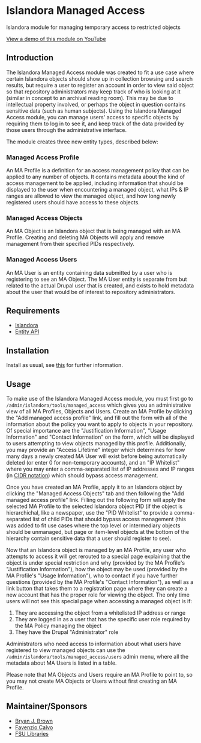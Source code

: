 # Islandora Managed Access 
Islandora module for managing temporary access to restricted objects

[View a demo of this module on YouTube](https://youtu.be/Oer2fRvhGsM)

## Introduction
The Islandora Managed Access module was created to fit a use case where certain Islandora objects should show up in collection browsing and search results, but require a user to register an account in order to view said object so that repository administrators may keep track of who is looking at it (similar in concept to an archival reading room). This may be due to intellectual property involved, or perhaps the object in question contains sensitive data (such as human subjects). Using the Islandora Managed Access module, you can manage users' access to specific objects by requiring them to log in to see it, and keep track of the data provided by those users through the administrative interface.

The module creates three new entity types, described below:

### Managed Access Profile
An MA Profile is a definition for an access management policy that can be applied to any number of objects. It contains metadata about the kind of access management to be applied, including information that should be displayed to the user when encountering a managed object, what IPs & IP ranges are allowed to view the managed object, and how long newly registered users should have access to these objects.

### Managed Access Objects
An MA Object is an Islandora object that is being managed with an MA Profile. Creating and deleting MA Objects will apply and remove management from their specified PIDs respectively.

### Managed Access Users
An MA User is an entity containing data submitted by a user who is registering to see an MA Object. The MA User entity is separate from but related to the actual Drupal user that is created, and exists to hold metadata about the user that would be of interest to repository administrators.


## Requirements

* [Islandora](https://github.com/Islandora/islandora)
* [Entity API](https://www.drupal.org/project/entity)

## Installation

Install as usual, see [this](https://drupal.org/documentation/install/modules-themes/modules-7) for further information.

## Usage

To make use of the Islandora Managed Access module, you must first go to `/admin/islandora/tools/managed_access` which gives you an administrative view of all MA Profiles, Objects and Users. Create an MA Profile by clicking the "Add managed access profile" link, and fill out the form with all of the information about the policy you want to apply to objects in your repository. Of special importance are the "Justification Information", "Usage Information" and "Contact Information" on the form, which will be displayed to users attempting to view objects managed by this profile. Additionally, you may provide an "Access Lifetime" integer which determines for how many days a newly created MA User will exist before being automatically deleted (or enter 0 for non-temporary accounts), and an "IP Whitelist" where you may enter a comma-separated list of IP addresses and IP ranges (in [CIDR notation](https://en.wikipedia.org/wiki/Classless_Inter-Domain_Routing)) which should bypass access management.

Once you have created an MA Profile, apply it to an Islandora object by clicking the "Managed Access Objects" tab and then following the "Add managed access profile" link. Filling out the following form will apply the selected MA Profile to the selected Islandora object PID (if the object is hierarchichal, like a newspaper, use the "PID Whitelist" to provide a comma-separated list of child PIDs that should bypass access management (this was added to fit use cases where the top level or intermediary objects should be unmanaged, but page or item-level objects at the bottom of the hierarchy contain sensitive data that a user should register to see).

Now that an Islandora object is managed by an MA Profile, any user who attempts to access it will get rerouted to a special page explaining that the object is under special restriction and why (provided by the MA Profile's "Justification Information"), how the object may be used (provided by the MA Profile's "Usage Information"), who to contact if you have further questions (provided by the MA Profile's "Contact Information"), as well as a link button that takes them to a registration page where they can create a new account that has the proper role for viewing the object. The only time users will not see this special page when accessing a managed object is if:

1. They are accessing the object from a whitelisted IP address or range
2. They are logged in as a user that has the specific user role required by the MA Policy managing the object
3. They have the Drupal "Administrator" role

Administrators who need access to information about what users have registered to view managed objects can use the `/admin/islandora/tools/managed_access/users` admin menu, where all the metadata about MA Users is listed in a table.

Please note that MA Objects and Users require an MA Profile to point to, so you may not create MA Objects or Users without first creating an MA Profile.

## Maintainer/Sponsors

* [Bryan J. Brown](https://github.com/bryjbrown)
* [Favenzio Calvo](https://github.com/favenzio)
* [FSU Libraries](https://github.com/fsulib)



